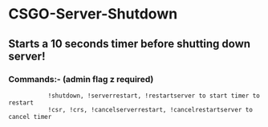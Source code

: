 # CSGO-Server-Shutdown
## Starts a 10 seconds timer before shutting down server!
### Commands:- (admin flag z required)
               !shutdown, !serverrestart, !restartserver to start timer to restart
               !csr, !crs, !cancelserverrestart, !cancelrestartserver to cancel timer
